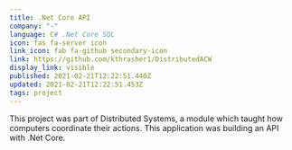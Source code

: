 ```yaml
---
title: .Net Core API
company: "-"
language: C# .Net Core SQL
icon: fas fa-server icon
link_icon: fab fa-github secondary-icon
link: https://github.com/kthrasher1/DistributedACW
display_link: visible
published: 2021-02-21T12:22:51.440Z
updated: 2021-02-21T12:22:51.453Z
tags: project
---
```


This project was part of Distributed Systems, a module which taught how computers coordinate
their actions. This application was building an API with .Net Core.